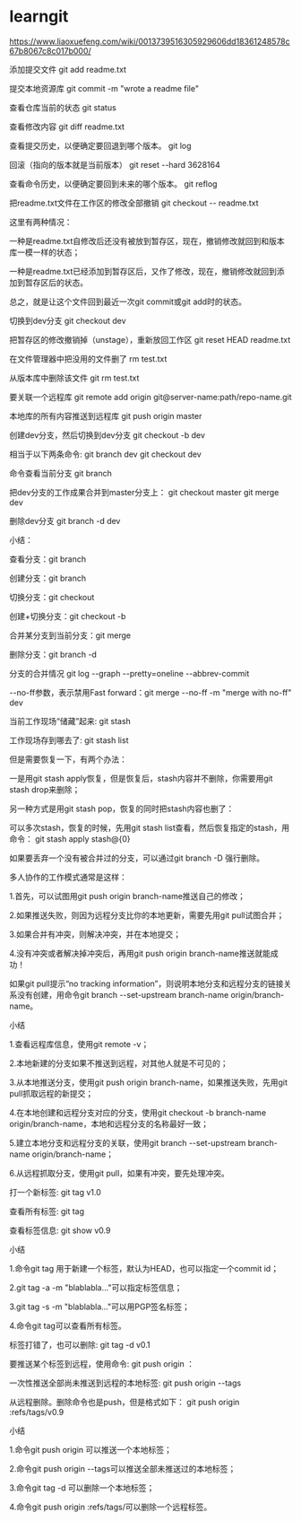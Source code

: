 # learngit
https://www.liaoxuefeng.com/wiki/0013739516305929606dd18361248578c67b8067c8c017b000/

添加提交文件  git add readme.txt

提交本地资源库 git commit -m "wrote a readme file"

查看仓库当前的状态   git status

查看修改内容  git diff readme.txt
 
查看提交历史，以便确定要回退到哪个版本。  git log

回滚（指向的版本就是当前版本）  git reset --hard 3628164

查看命令历史，以便确定要回到未来的哪个版本。  git reflog

把readme.txt文件在工作区的修改全部撤销    git checkout -- readme.txt

这里有两种情况：

一种是readme.txt自修改后还没有被放到暂存区，现在，撤销修改就回到和版本库一模一样的状态；

一种是readme.txt已经添加到暂存区后，又作了修改，现在，撤销修改就回到添加到暂存区后的状态。

总之，就是让这个文件回到最近一次git commit或git add时的状态。

切换到dev分支    git checkout dev

把暂存区的修改撤销掉（unstage），重新放回工作区 git reset HEAD readme.txt

在文件管理器中把没用的文件删了 rm test.txt

从版本库中删除该文件  git rm test.txt

要关联一个远程库    git remote add origin git@server-name:path/repo-name.git

本地库的所有内容推送到远程库  git push origin master

创建dev分支，然后切换到dev分支  git checkout -b dev

相当于以下两条命令:
git branch dev
git checkout dev

命令查看当前分支    git branch

把dev分支的工作成果合并到master分支上：
git checkout master
git merge dev

删除dev分支 git branch -d dev

小结：

查看分支：git branch

创建分支：git branch <name>

切换分支：git checkout <name>

创建+切换分支：git checkout -b <name>

合并某分支到当前分支：git merge <name>

删除分支：git branch -d <name>

分支的合并情况 git log --graph --pretty=oneline --abbrev-commit

--no-ff参数，表示禁用Fast forward：git merge --no-ff -m "merge with no-ff" dev

当前工作现场“储藏”起来:   git stash

工作现场存到哪去了:  git stash list

但是需要恢复一下，有两个办法：

一是用git stash apply恢复，但是恢复后，stash内容并不删除，你需要用git stash drop来删除；

另一种方式是用git stash pop，恢复的同时把stash内容也删了：

可以多次stash，恢复的时候，先用git stash list查看，然后恢复指定的stash，用命令： git stash apply stash@{0}

如果要丢弃一个没有被合并过的分支，可以通过git branch -D <name>强行删除。

多人协作的工作模式通常是这样：

1.首先，可以试图用git push origin branch-name推送自己的修改；

2.如果推送失败，则因为远程分支比你的本地更新，需要先用git pull试图合并；

3.如果合并有冲突，则解决冲突，并在本地提交；

4.没有冲突或者解决掉冲突后，再用git push origin branch-name推送就能成功！

如果git pull提示“no tracking information”，则说明本地分支和远程分支的链接关系没有创建，用命令git branch --set-upstream branch-name origin/branch-name。

小结

1.查看远程库信息，使用git remote -v；

2.本地新建的分支如果不推送到远程，对其他人就是不可见的；

3.从本地推送分支，使用git push origin branch-name，如果推送失败，先用git pull抓取远程的新提交；

4.在本地创建和远程分支对应的分支，使用git checkout -b branch-name origin/branch-name，本地和远程分支的名称最好一致；

5.建立本地分支和远程分支的关联，使用git branch --set-upstream branch-name origin/branch-name；

6.从远程抓取分支，使用git pull，如果有冲突，要先处理冲突。

打一个新标签: git tag v1.0

查看所有标签: git tag

查看标签信息: git show v0.9

小结

1.命令git tag <name>用于新建一个标签，默认为HEAD，也可以指定一个commit id；

2.git tag -a <tagname> -m "blablabla..."可以指定标签信息；

3.git tag -s <tagname> -m "blablabla..."可以用PGP签名标签；

4.命令git tag可以查看所有标签。

标签打错了，也可以删除:    git tag -d v0.1

要推送某个标签到远程，使用命令:    git push origin <tagname>：

一次性推送全部尚未推送到远程的本地标签:    git push origin --tags

从远程删除。删除命令也是push，但是格式如下： git push origin :refs/tags/v0.9

小结

1.命令git push origin <tagname>可以推送一个本地标签；

2.命令git push origin --tags可以推送全部未推送过的本地标签；

3.命令git tag -d <tagname>可以删除一个本地标签；

4.命令git push origin :refs/tags/<tagname>可以删除一个远程标签。
